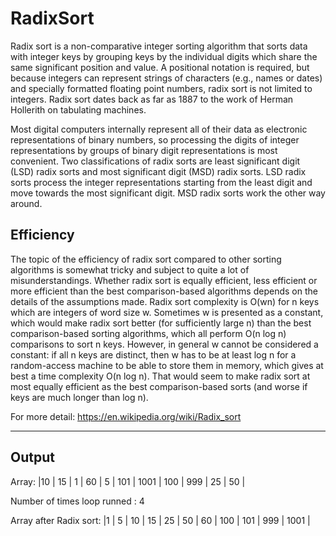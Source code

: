 # RadixSort

Radix sort is a non-comparative integer sorting algorithm that sorts data with integer keys by grouping keys by the individual digits which share the same significant position and value. A positional notation is required, but because integers can represent strings of characters (e.g., names or dates) and specially formatted floating point numbers, radix sort is not limited to integers. Radix sort dates back as far as 1887 to the work of Herman Hollerith on tabulating machines.

Most digital computers internally represent all of their data as electronic representations of binary numbers, so processing the digits of integer representations by groups of binary digit representations is most convenient. Two classifications of radix sorts are least significant digit (LSD) radix sorts and most significant digit (MSD) radix sorts. LSD radix sorts process the integer representations starting from the least digit and move towards the most significant digit. MSD radix sorts work the other way around.

## Efficiency

The topic of the efficiency of radix sort compared to other sorting algorithms is somewhat tricky and subject to quite a lot of misunderstandings. Whether radix sort is equally efficient, less efficient or more efficient than the best comparison-based algorithms depends on the details of the assumptions made. Radix sort complexity is O(wn) for n keys which are integers of word size w. Sometimes w is presented as a constant, which would make radix sort better (for sufficiently large n) than the best comparison-based sorting algorithms, which all perform O(n log n) comparisons to sort n keys. However, in general w cannot be considered a constant: if all n keys are distinct, then w has to be at least log n for a random-access machine to be able to store them in memory, which gives at best a time complexity O(n log n). That would seem to make radix sort at most equally efficient as the best comparison-based sorts (and worse if keys are much longer than log n).

For more detail: https://en.wikipedia.org/wiki/Radix_sort

----------------------------------------------------------------------------------------------------------

## Output

Array: |10 | 15 | 1 | 60 | 5 | 101 | 1001 | 100 | 999 | 25 | 50 | 

Number of times loop runned : 4

Array after Radix sort: |1 | 5 | 10 | 15 | 25 | 50 | 60 | 100 | 101 | 999 | 1001 | 
